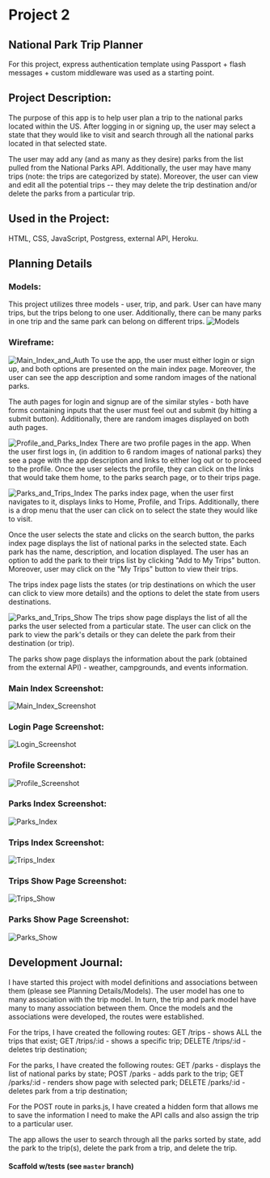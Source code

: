 # Project 2
## National Park Trip Planner

For this project, express authentication template using Passport + flash messages + custom middleware was used as a starting point.

## Project Description:

The purpose of this app is to help user plan a trip to the national parks located within the US.  After logging in or signing up, the user may select a state that they would like to visit and search through all the national parks located in that selected state.  

The user may add any (and as many as they desire) parks from the list pulled from the National Parks API.  Additionally, the user may have many trips (note: the trips are categorized by state).  Moreover, the user can view and edit all the potential trips -- they may delete the trip destination and/or delete the parks from a particular trip.

## Used in the Project:
HTML, CSS, JavaScript, Postgress, external API, Heroku.

## Planning Details
### Models:
This project utilizes three models - user, trip, and park. User can have many trips, but the trips belong to one user.  Additionally, there can be many parks in one trip and the same park can belong on different trips. 
![Models](public/img/models.jpg) 

### Wireframe:
![Main_Index_and_Auth](public/img/main_index_and_auth.jpg)
To use the app, the user must either login or sign up, and both options are presented on the main index page.  Moreover, the user can see the app description and some random images of the national parks.

The auth pages for login and signup are of the similar styles - both have forms containing inputs that the user must feel out and submit (by hitting a submit button).  Additionally, there are random images displayed on both auth pages.

![Profile_and_Parks_Index](public/img/profile_and_parks_index.jpg)
There are two profile pages in the app.  When the user first logs in, (in addition to 6 random images of national parks) they see a page with the app description and links to either log out or to proceed to the profile.  Once the user selects the profile, they can click on the links that would take them home, to the parks search page, or to their trips page. 

![Parks_and_Trips_Index](public/img/parks_and_trips_index.jpg)
The parks index page, when the user first navigates to it, displays links to Home, Profile, and Trips.  Additionally, there is a drop menu that the user can click on to select the state they would like to visit.

Once the user selects the state and clicks on the search button, the parks index page displays the list of national parks in the selected state.  Each park has the name, description, and location displayed.  The user has an option to add the park to their trips list by clicking "Add to My Trips" button.  Moreover, user may click on the "My Trips" button to view their trips.

The trips index page lists the states (or trip destinations on which the user can click to view more details) and the options to delet the state from users destinations.

![Parks_and_Trips_Show](public/img/parks_and_trips_show.jpg)
The trips show page displays the list of all the parks the user selected from a particular state.  The user can click on the park to view the park's details or they can delete the park from their destination (or trip).

The parks show page displays the information about the park (obtained from the external API) - weather, campgrounds, and events information.

### Main Index Screenshot:
![Main_Index_Screenshot](public/img/main_ind.png)

### Login Page Screenshot:
![Login_Screenshot](public/img/login.png)

### Profile Screenshot:
![Profile_Screenshot](public/img/profile.png)

### Parks Index Screenshot:
![Parks_Index](public/img/parks_ind.png)

### Trips Index Screenshot:
![Trips_Index](public/img/trips_ind.png)

### Trips Show Page Screenshot:
![Trips_Show](public/img/trips_show.png)

### Parks Show Page Screenshot:
![Parks_Show](public/img/parks_show.png)

## Development Journal:
I have started this project with model definitions and associations between them (please see Planning Details/Models).  The user model has one to many association with the trip model.  In turn, the trip and park model have many to many association between them.  Once the models and the associations were developed, the routes were established.

For the trips, I have created the following routes:
GET /trips - shows ALL the trips that exist;
GET /trips/:id - shows a specific trip;
DELETE /trips/:id - deletes trip destination;

For the parks, I have created the following routes:
GET /parks - displays the list of national parks by state;
POST /parks - adds park to the trip;
GET /parks/:id - renders show page with selected park;
DELETE /parks/:id - deletes park from a trip destination;

For the POST route in parks.js, I have created a hidden form that allows me to save the information I need to make the API calls and also assign the trip to a particular user.

The app allows the user to search through all the parks sorted by state, add the park to the trip(s), delete the park from a trip, and delete the trip.



#### Scaffold w/tests (see `master` branch)

